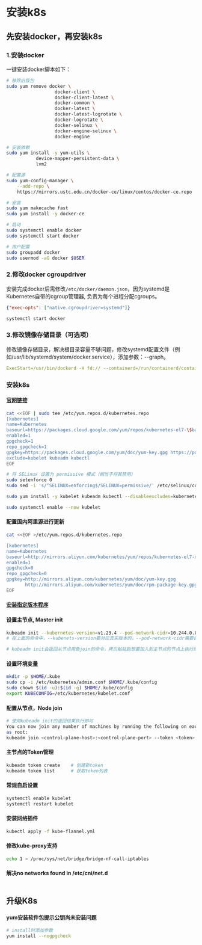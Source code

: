 # 安装k8s
## 先安装docker，再安装k8s
### 1.安装docker
一键安装docker脚本如下：
```bash
# 移除旧版包
sudo yum remove docker \
                  docker-client \
                  docker-client-latest \
                  docker-common \
                  docker-latest \
                  docker-latest-logrotate \
                  docker-logrotate \
                  docker-selinux \
                  docker-engine-selinux \
                  docker-engine

# 安装依赖
sudo yum install -y yum-utils \
           device-mapper-persistent-data \
           lvm2

# 配置源
sudo yum-config-manager \
    --add-repo \
    https://mirrors.ustc.edu.cn/docker-ce/linux/centos/docker-ce.repo

# 安装
sudo yum makecache fast
sudo yum install -y docker-ce

# 启动
sudo systemctl enable docker
sudo systemctl start docker

# 用户配置
sudo groupadd docker
sudo usermod -aG docker $USER
```

### 2.修改docker cgroupdriver
安装完成docker后需修改`/etc/docker/daemon.json`，因为systemd是Kubernetes自带的cgroup管理器, 负责为每个进程分配cgroups。
```json
{"exec-opts": ["native.cgroupdriver=systemd"]}
```
```bash
systemctl start docker
```

### 3.修改镜像存储目录（可选项）
修改镜像存储目录，解决根目录容量不够问题，修改systemd配置文件（例如/usr/lib/systemd/system/docker.service），添加参数：--graph。
```yaml
ExecStart=/usr/bin/dockerd -H fd:// --containerd=/run/containerd/containerd.sock --graph /data/docker
```

### 安装k8s

#### [官网链接](https://kubernetes.io/zh-cn/docs/setup/production-environment/tools/kubeadm/install-kubeadm/)
```bash
cat <<EOF | sudo tee /etc/yum.repos.d/kubernetes.repo
[kubernetes]
name=Kubernetes
baseurl=https://packages.cloud.google.com/yum/repos/kubernetes-el7-\$basearch
enabled=1
gpgcheck=1
repo_gpgcheck=1
gpgkey=https://packages.cloud.google.com/yum/doc/yum-key.gpg https://packages.cloud.google.com/yum/doc/rpm-package-key.gpg
exclude=kubelet kubeadm kubectl
EOF

# 将 SELinux 设置为 permissive 模式（相当于将其禁用）
sudo setenforce 0
sudo sed -i 's/^SELINUX=enforcing$/SELINUX=permissive/' /etc/selinux/config

sudo yum install -y kubelet kubeadm kubectl --disableexcludes=kubernetes

sudo systemctl enable --now kubelet
```

#### 配置国内阿里源进行更新
```bash
cat <<EOF >/etc/yum.repos.d/kubernetes.repo

[kubernetes]
name=Kubernetes
baseurl=http://mirrors.aliyun.com/kubernetes/yum/repos/kubernetes-el7-x86_64
enabled=1
gpgcheck=0
repo_gpgcheck=0
gpgkey=http://mirrors.aliyun.com/kubernetes/yum/doc/yum-key.gpg
       http://mirrors.aliyun.com/kubernetes/yum/doc/rpm-package-key.gpg
EOF
```

#### [安装指定版本程序](https://github.com/miaoyc666/rd-manual/blob/main/Install/README.md)


#### 设置主节点, Master init
```bash
kubeadm init --kubernetes-version=v1.23.4 --pod-network-cidr=10.244.0.0/16 --apiserver-advertise-address=10.249.192.42
# 在上面的命令中，--kubenets-version要对应真实版本的，--pod-network-cidr需要自己想一个网段，--apiserver-advertise-address这个master的ip，即当前master的IP

# kubeadm init会返回从节点用鱼join的命令，拷贝粘贴到想要加入到主节点的节点上执行即可
```

#### 设置环境变量
```bash
mkdir -p $HOME/.kube
sudo cp -i /etc/kubernetes/admin.conf $HOME/.kube/config
sudo chown $(id -u):$(id -g) $HOME/.kube/config
export KUBECONFIG=/etc/kubernetes/kubelet.conf
```

#### 配置从节点，Node join
```bash
# 使用kubeadm init的返回结果执行即可
You can now join any number of machines by running the following on each node
as root:
kubeadm join <control-plane-host>:<control-plane-port> --token <token> --discovery-token-ca-cert-hash sha256:<hash>
```

#### 主节点的Token管理
```bash
kubeadm token create    # 创建新token
kubeadm token list      # 获取token列表
```

#### 常规自启设置
```bash
systemctl enable kubelet
systemctl restart kubelet
```

#### 安装网络插件
```bash
kubectl apply -f kube-flannel.yml
```

#### 修改kube-proxy支持
```bash
echo 1 > /proc/sys/net/bridge/bridge-nf-call-iptables
```

#### 解决no networks found in /etc/cni/net.d
```bash
```


## 升级K8s
#### yum安装软件包提示公钥尚未安装问题
```bash
# install时添加参数
yum install --nogpgcheck
```

